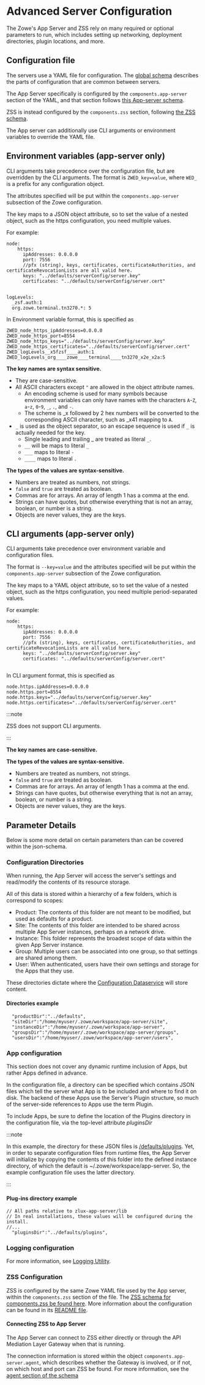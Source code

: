 # Advanced Server Configuration

The Zowe's App Server and ZSS rely on many required or optional parameters to run, which includes setting up networking, deployment directories, plugin locations, and more. 

## Configuration file

The servers use a YAML file for configuration. The [global schema](https://github.com/zowe/zowe-install-packaging/blob/v2.x/staging/schemas/zowe-yaml-schema.json) describes the parts of configuration that are common between servers.

The App Server specifically is configured by the `components.app-server` section of the YAML, and that section follows [this App-server schema](https://github.com/zowe/zlux-app-server/blob/v2.x/staging/schemas/app-server-config.json).

ZSS is instead configured by the `components.zss` section, following [the ZSS schema](https://github.com/zowe/zss/blob/v2.x/staging/schemas/zss-config.json).

The App server can additionally use CLI arguments or environment variables to override the YAML file.

## Environment variables (app-server only)

CLI arguments take precedence over the configuration file, but are overridden by the CLI arguments.
The format is `ZWED_key=value`, where `WED_` is a prefix for any configuration object.

The attributes specified will be put within the `components.app-server` subsection of the Zowe configuration.

The key maps to a JSON object attribute, so to set the value of a nested object, such as the https configuration, you need multiple values.

For example:
```
node: 
    https: 
      ipAddresses: 0.0.0.0
      port: 7556
      //pfx (string), keys, certificates, certificateAuthorities, and certificateRevocationLists are all valid here.
      keys: "../defaults/serverConfig/server.key"
      certificates: "../defaults/serverConfig/server.cert"
    

logLevels: 
  _zsf.auth:1
  org.zowe.terminal.tn3270.*: 5

```
In Environment variable format, this is specified as
```
ZWED_node_https_ipAddresses=0.0.0.0
ZWED_node_https_port=8554
ZWED_node_https_keys="../defaults/serverConfig/server.key"
ZWED_node_https_certificates="../defaults/serverConfig/server.cert"
ZWED_logLevels__x5fzsf____auth:1
ZWED_logLevels_org____zowe____terminal____tn3270_x2e_x2a:5
```

**The key names are syntax sensitive.**
* They are case-sensitive.
* All ASCII characters except `"` are allowed in the object attribute names.
    * An encoding scheme is used for many symbols because environment variables can only have names with the characters `A`-`Z`, `a`-`z`, `0`-`9`, `_`, `.`, and `-`.
    * The scheme is _x followed by 2 hex numbers will be converted to the corresponding ASCII character, such as _x41 mapping to `A`.
* `_` is used as the object separator, so an escape sequence is used if `_` is actually needed for the key.
    * Single leading and trailing _ are treated as literal `_`.
    * `__` will be maps to literal `_`
    * `___` maps to literal `-`
    * `____` maps to literal `.`

**The types of the values are syntax-sensitive.**
* Numbers are treated as numbers, not strings. 
* `false` and `true` are treated as boolean.
* Commas are for arrays. An array of length 1 has a comma at the end.
* Strings can have quotes, but otherwise everything that is not an array, boolean, or number is a string.
* Objects are never values, they are the keys.


## CLI arguments (app-server only)

CLI arguments take precedence over environment variable and configuration files.

The format is `--key=value` and the attributes specified will be put within the `components.app-server` subsection of the Zowe configuration.

The key maps to a YAML object attribute, so to set the value of a nested object, such as the https configuration, you need multiple period-separated values.

For example:
```
node: 
    https: 
      ipAddresses: 0.0.0.0
      port: 7556
      //pfx (string), keys, certificates, certificateAuthorities, and certificateRevocationLists are all valid here.
      keys: "../defaults/serverConfig/server.key"
      certificates: "../defaults/serverConfig/server.cert"
    
```
In CLI argument format, this is specified as
```
node.https.ipAddresses=0.0.0.0
node.https.port=8554
node.https.keys="../defaults/serverConfig/server.key"
node.https.certificates="../defaults/serverConfig/server.cert"
```

:::note

ZSS does not support CLI arguments.

:::

**The key names are case-sensitive.**

**The types of the values are syntax-sensitive.**
* Numbers are treated as numbers, not strings. 
* `false` and `true` are treated as boolean.
* Commas are for arrays. An array of length 1 has a comma at the end.
* Strings can have quotes, but otherwise everything that is not an array, boolean, or number is a string.
* Objects are never values, they are the keys.


## Parameter Details

Below is some more detail on certain parameters than can be covered within the json-schema.

### Configuration Directories

When running, the App Server will access the server's settings and read/modify the contents of its resource storage.

All of this data is stored within a hierarchy of a few folders, which is correspond to scopes:
- Product: The contents of this folder are not meant to be modified, but used as defaults for a product.
- Site: The contents of this folder are intended to be shared across multiple App Server instances, perhaps on a network drive.
- Instance: This folder represents the broadest scope of data within the given App Server instance.
- Group: Multiple users can be associated into one group, so that settings are shared among them.
- User: When authenticated, users have their own settings and storage for the Apps that they use.

These directories dictate where the [Configuration Dataservice](https://github.com/zowe/zlux/wiki/Configuration-Dataservice) will store content.

#### Directories example

```
  "productDir":"../defaults",
  "siteDir":"/home/myuser/.zowe/workspace/app-server/site",
  "instanceDir":"/home/myuser/.zowe/workspace/app-server",
  "groupsDir":"/home/myuser/.zowe/workspace/app-server/groups",
  "usersDir":"/home/myuser/.zowe/workspace/app-server/users",
```

### App configuration

This section does not cover any dynamic runtime inclusion of Apps, but rather Apps defined in advance.

In the configuration file, a directory can be specified which contains JSON files which tell the server what App is to be included and where to find it on disk. The backend of these Apps use the Server's Plugin structure, so much of the server-side references to Apps use the term Plugin.

To include Apps, be sure to define the location of the Plugins directory in the configuration file, via the top-level attribute *pluginsDir*

:::note

In this example, the directory for these JSON files is [/defaults/plugins](https://github.com/zowe/zlux-app-server/tree/v2.x/master/defaults/plugins). Yet, in order to separate configuration files from runtime files, the App Server will initialize by copying the contents of this folder into the defined instance directory, of which the default is ~/.zowe/workspace/app-server. So, the example configuration file uses the latter directory.

:::

#### Plug-ins directory example

```
// All paths relative to zlux-app-server/lib
// In real installations, these values will be configured during the install.
//...
  "pluginsDir":"../defaults/plugins",
```

### Logging configuration

For more information, see [Logging Utility](mvd-logutility.md).

### ZSS Configuration

ZSS is configured by the same Zowe YAML file used by the App server, within the `components.zss` section of the file. The [ZSS schema for components.zss be found here](https://github.com/zowe/zss/blob/v2.x/staging/schemas/zss-config.json). More information about the configuration can be found in its [README file](https://github.com/zowe/zss/#quick-run-how-to-start-zss).

#### Connecting ZSS to App Server

The App Server can connect to ZSS either directly or through the API Mediation Layer Gateway when that is running.

The connection information is stored within the object `components.app-server.agent`, which describes whether the Gateway is involved, or if not, on which host and port can ZSS be found. For more information, see the [agent section of the schema](https://github.com/zowe/zlux-app-server/blob/c22105381e129bd999c47e838b424679eba26aa6/schemas/app-server-config.json#L262)
